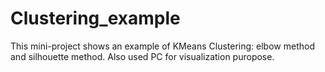 # Clustering_example
This mini-project shows an example of KMeans Clustering: elbow method and silhouette method. Also used PC for visualization puropose.
